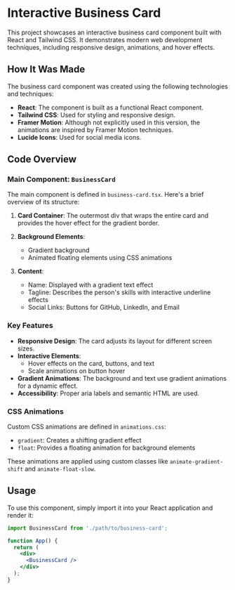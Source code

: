 # Interactive Business Card 

This project showcases an interactive business card component built with React and Tailwind CSS. It demonstrates modern web development techniques, including responsive design, animations, and hover effects.

## How It Was Made

The business card component was created using the following technologies and techniques:

- **React**: The component is built as a functional React component.
- **Tailwind CSS**: Used for styling and responsive design.
- **Framer Motion**: Although not explicitly used in this version, the animations are inspired by Framer Motion techniques.
- **Lucide Icons**: Used for social media icons.

## Code Overview

### Main Component: `BusinessCard`

The main component is defined in `business-card.tsx`. Here's a brief overview of its structure:

1. **Card Container**: The outermost div that wraps the entire card and provides the hover effect for the gradient border.

2. **Background Elements**: 
   - Gradient background
   - Animated floating elements using CSS animations

3. **Content**:
   - Name: Displayed with a gradient text effect
   - Tagline: Describes the person's skills with interactive underline effects
   - Social Links: Buttons for GitHub, LinkedIn, and Email

### Key Features

- **Responsive Design**: The card adjusts its layout for different screen sizes.
- **Interactive Elements**: 
  - Hover effects on the card, buttons, and text
  - Scale animations on button hover
- **Gradient Animations**: The background and text use gradient animations for a dynamic effect.
- **Accessibility**: Proper aria labels and semantic HTML are used.

### CSS Animations

Custom CSS animations are defined in `animations.css`:

- `gradient`: Creates a shifting gradient effect
- `float`: Provides a floating animation for background elements

These animations are applied using custom classes like `animate-gradient-shift` and `animate-float-slow`.

## Usage

To use this component, simply import it into your React application and render it:

```jsx
import BusinessCard from './path/to/business-card';

function App() {
  return (
    <div>
      <BusinessCard />
    </div>
  );
}
